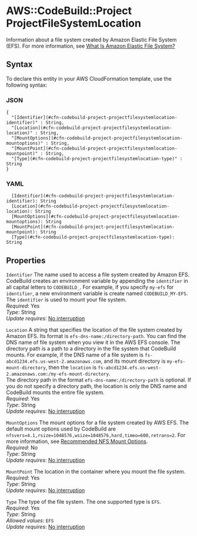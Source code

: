 # AWS::CodeBuild::Project ProjectFileSystemLocation<a name="aws-properties-codebuild-project-projectfilesystemlocation"></a>

 Information about a file system created by Amazon Elastic File System \(EFS\)\. For more information, see [What Is Amazon Elastic File System?](https://docs.aws.amazon.com/efs/latest/ug/whatisefs.html) 

## Syntax<a name="aws-properties-codebuild-project-projectfilesystemlocation-syntax"></a>

To declare this entity in your AWS CloudFormation template, use the following syntax:

### JSON<a name="aws-properties-codebuild-project-projectfilesystemlocation-syntax.json"></a>

```
{
  "[Identifier](#cfn-codebuild-project-projectfilesystemlocation-identifier)" : String,
  "[Location](#cfn-codebuild-project-projectfilesystemlocation-location)" : String,
  "[MountOptions](#cfn-codebuild-project-projectfilesystemlocation-mountoptions)" : String,
  "[MountPoint](#cfn-codebuild-project-projectfilesystemlocation-mountpoint)" : String,
  "[Type](#cfn-codebuild-project-projectfilesystemlocation-type)" : String
}
```

### YAML<a name="aws-properties-codebuild-project-projectfilesystemlocation-syntax.yaml"></a>

```
  [Identifier](#cfn-codebuild-project-projectfilesystemlocation-identifier): String
  [Location](#cfn-codebuild-project-projectfilesystemlocation-location): String
  [MountOptions](#cfn-codebuild-project-projectfilesystemlocation-mountoptions): String
  [MountPoint](#cfn-codebuild-project-projectfilesystemlocation-mountpoint): String
  [Type](#cfn-codebuild-project-projectfilesystemlocation-type): String
```

## Properties<a name="aws-properties-codebuild-project-projectfilesystemlocation-properties"></a>

`Identifier`  <a name="cfn-codebuild-project-projectfilesystemlocation-identifier"></a>
 The name used to access a file system created by Amazon EFS\. CodeBuild creates an environment variable by appending the `identifier` in all capital letters to `CODEBUILD_`\. For example, if you specify `my-efs` for `identifier`, a new environment variable is create named `CODEBUILD_MY-EFS`\.   
 The `identifier` is used to mount your file system\.   
*Required*: Yes  
*Type*: String  
*Update requires*: [No interruption](https://docs.aws.amazon.com/AWSCloudFormation/latest/UserGuide/using-cfn-updating-stacks-update-behaviors.html#update-no-interrupt)

`Location`  <a name="cfn-codebuild-project-projectfilesystemlocation-location"></a>
 A string that specifies the location of the file system created by Amazon EFS\. Its format is `efs-dns-name:/directory-path`\. You can find the DNS name of file system when you view it in the AWS EFS console\. The directory path is a path to a directory in the file system that CodeBuild mounts\. For example, if the DNS name of a file system is `fs-abcd1234.efs.us-west-2.amazonaws.com`, and its mount directory is `my-efs-mount-directory`, then the `location` is `fs-abcd1234.efs.us-west-2.amazonaws.com:/my-efs-mount-directory`\.   
 The directory path in the format `efs-dns-name:/directory-path` is optional\. If you do not specify a directory path, the location is only the DNS name and CodeBuild mounts the entire file system\.   
*Required*: Yes  
*Type*: String  
*Update requires*: [No interruption](https://docs.aws.amazon.com/AWSCloudFormation/latest/UserGuide/using-cfn-updating-stacks-update-behaviors.html#update-no-interrupt)

`MountOptions`  <a name="cfn-codebuild-project-projectfilesystemlocation-mountoptions"></a>
 The mount options for a file system created by AWS EFS\. The default mount options used by CodeBuild are `nfsvers=4.1,rsize=1048576,wsize=1048576,hard,timeo=600,retrans=2`\. For more information, see [Recommended NFS Mount Options](https://docs.aws.amazon.com/efs/latest/ug/mounting-fs-nfs-mount-settings.html)\.   
*Required*: No  
*Type*: String  
*Update requires*: [No interruption](https://docs.aws.amazon.com/AWSCloudFormation/latest/UserGuide/using-cfn-updating-stacks-update-behaviors.html#update-no-interrupt)

`MountPoint`  <a name="cfn-codebuild-project-projectfilesystemlocation-mountpoint"></a>
 The location in the container where you mount the file system\.   
*Required*: Yes  
*Type*: String  
*Update requires*: [No interruption](https://docs.aws.amazon.com/AWSCloudFormation/latest/UserGuide/using-cfn-updating-stacks-update-behaviors.html#update-no-interrupt)

`Type`  <a name="cfn-codebuild-project-projectfilesystemlocation-type"></a>
 The type of the file system\. The one supported type is `EFS`\.   
*Required*: Yes  
*Type*: String  
*Allowed values*: `EFS`  
*Update requires*: [No interruption](https://docs.aws.amazon.com/AWSCloudFormation/latest/UserGuide/using-cfn-updating-stacks-update-behaviors.html#update-no-interrupt)